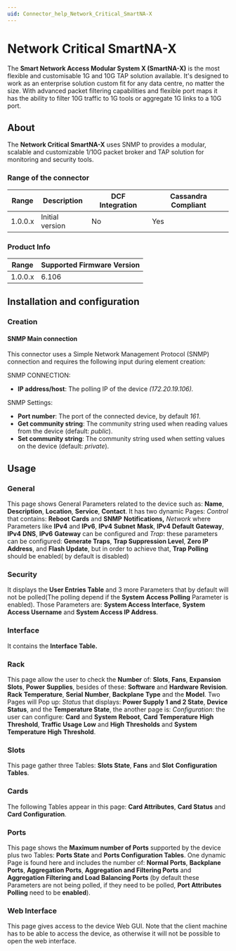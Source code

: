 ```yaml
---
uid: Connector_help_Network_Critical_SmartNA-X
---
```


# Network Critical SmartNA-X

The **Smart Network Access Modular System X (SmartNA-X)** is the most flexible and customisable 1G and 10G TAP solution available. It's designed to work as an enterprise solution custom fit for any data centre, no matter the size. With advanced packet filtering capabilities and flexible port maps it has the ability to filter 10G traffic to 1G tools or aggregate 1G links to a 10G port.

## About

The **Network Critical SmartNA-X** uses SNMP to provides a modular, scalable and customizable 1/10G packet broker and TAP solution for monitoring and security tools.

### Range of the connector

| **Range** | **Description** | **DCF Integration** | **Cassandra Compliant** |
|------------------|-----------------|---------------------|-------------------------|
| 1.0.0.x          | Initial version | No                  | Yes                     |

### Product Info

| Range | Supported Firmware Version |
|------------------|-----------------------------|
| 1.0.0.x          | 6.106                       |

## Installation and configuration

### Creation

#### SNMP Main connection

This connector uses a Simple Network Management Protocol (SNMP) connection and requires the following input during element creation:

SNMP CONNECTION:

- **IP address/host**: The polling IP of the device *(172.20.19.106).*

SNMP Settings:

- **Port number**: The port of the connected device, by default *161*.
- **Get community string**: The community string used when reading values from the device (default: *public*).
- **Set community string**: The community string used when setting values on the device (default: *private*).

## Usage

### General

This page shows General Parameters related to the device such as: **Name**, **Description**, **Location**, **Service**, **Contact**. It has two dynamic Pages: *Control* that contains: **Reboot** **Cards** and **SNMP** **Notifications,** *Network* where Parameters like **IPv4** and **IPv6**, **IPv4** **Subnet** **Mask**, **IPv4** **Default** **Gateway**, **IPv4** **DNS**, **IPv6** **Gateway** can be configured and *Trap*: these parameters can be configured: **Generate Traps**, **Trap Suppression Level**, **Zero IP Address**, and **Flash Update**, but in order to achieve that, **Trap Polling** should be enabled( by default is disabled)

### Security

It displays the **User Entries Table** and 3 more Parameters that by default will not be polled(The polling depend if the **System** **Access Polling** Parameter is enabled). Those Parameters are: **System Access Interface**, **System Access Username** and **System Access IP Address**.

### Interface

It contains the **Interface Table.**

### Rack

This page allow the user to check the **Number** of: **Slots**, **Fans**, **Expansion** **Slots**, **Power** **Supplies**, besides of these: **Software** and **Hardware** **Revision**. **Rack** **Temperature**, **Serial** **Number**, **Backplane** **Type** and the **Model**. Two Pages will Pop up: *Status* that displays: **Power Supply 1 and 2 State**, **Device** **Status**, and the **Temperature State**, the another page is: *Configuration*: the user can configure: **Card** and **System** **Reboot**, **Card** **Temperature** **High** **Threshold**, **Traffic** **Usage** **Low** and **High** **Thresholds** and **System** **Temperature** **High** **Threshold**.

### Slots

This page gather three Tables: **Slots State**, **Fans** and **Slot** **Configuration** **Tables**.

### Cards

The following Tables appear in this page: **Card Attributes**, **Card Status** and **Card Configuration**.

### Ports

This page shows the **Maximum number of Ports** supported by the device plus two Tables: **Ports State** and **Ports Configuration Tables**. One dynamic Page is found here and includes the number of: **Normal Ports**, **Backplane Ports**, **Aggregation Ports**, **Aggregation and Filtering Ports** and **Aggregation Filtering and Load Balancing Ports** (by default these Parameters are not being polled, if they need to be polled, **Port Attributes Polling** need to be **enabled**).

### Web Interface

This page gives access to the device Web GUI.
Note that the client machine has to be able to access the device, as otherwise it will not be possible to open the web interface.
